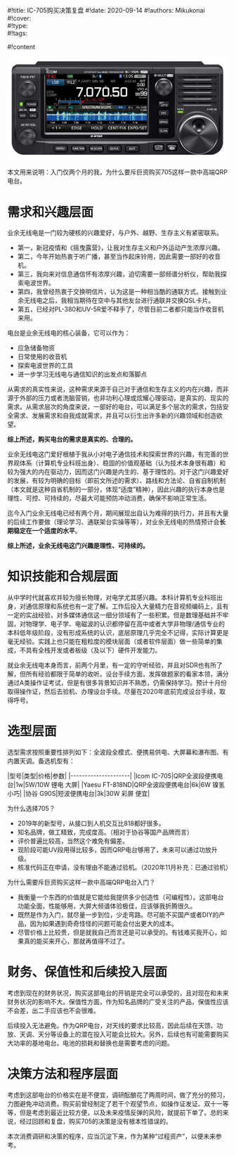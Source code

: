 #!title:    IC-705购买决策复盘
#!date:     2020-09-14
#!authors:  Mikukonai
#!cover:    
#!type:     
#!tags:     

#!content

![ ](./image/rigs/icom-705-front.jpg)

本文用来说明：入门仅两个月的我，为什么要斥巨资购买705这样一款中高端QRP电台。

# 需求和兴趣层面

业余无线电是一门较为硬核的兴趣爱好，与户外、越野、生存主义有紧密联系。

- 第一，新冠疫情和《摇曳露营》，让我对生存主义和户外运动产生浓厚兴趣。
- 第二，今年开始热衷于听广播，甚至当作起床铃用，因此需要一部好的收音机。
- 第三，我向来对信息通信怀有浓厚兴趣，迫切需要一部频谱分析仪，帮助我探索电波世界。
- 第四，我曾经热衷于交换明信片，认为这是一种相当酷的通联方式。接触到业余无线电之后，我相当期待在空中与其他友台进行通联并交换QSL卡片。
- 第五，已经对PL-380和UV-5R爱不释手了，尽管目前二者都只能当作收音机来用。

电台是业余无线电的核心装备，它可以作为：

- 应急储备物资
- 日常使用的收音机
- 探索电波世界的工具
- 进一步学习无线电与通信知识的出发点和落脚点

从需求的真实性来说，这种需求来源于自己对于通信和生存主义的内在兴趣，而非源于外部的压力或者洗脑营销，也非功利心理或炫耀心理驱动，是真实的、现实的需求。从需求层次的角度来说，一部好的电台，可以满足多个层次的需求，包括安全需求、发展需求和自我成就需求，并且可以衍生出许多新的兴趣领域和创造欲望。

**综上所述，购买电台的需求是真实的、合理的。**

业余无线电这门爱好根植于我从小对电子通信技术和探索世界的兴趣，有完善的世界观体系（计算机专业科班出身）、稳固的价值观基础（认为技术本身很有趣）和较为强大的内在驱动力，因而这门兴趣是内生的、基于理性的。对于这门兴趣爱好的发展，有较为明确的目标（即前文所述的需求）、路线和方法论、自省自制机制（本文就是这种自省机制的一部分，体现“适度”精神），因此兴趣的执行本身也是理性、可控、可持续的，尽最大可能预防冲动消费，确保不影响正常生活。

迄今入门业余无线电已经有两个月，期间展现出自认为难得的执行力，并且有大量的后续工作要做（理论学习、通联架台实操等等），对业余无线电的热情预计会**长期稳定在一个适度的水平**。

**综上所述，业余无线电这门兴趣是理性、可持续的。**

# 知识技能和合规层面

从中学时代就喜欢并较为擅长物理，对电学尤其感兴趣。本科计算机专业科班出身，对通信原理和系统也有一定了解。工作后投入大量精力在音视频编码上，且有一定的实战经验，对多媒体通信这一细分领域有了一些积累。但是数理基础并不牢固，对物理学、电子学、电磁波的认识都停留在高中或者大学非物理/通信专业的本科低年级阶段，没有形成系统的认识，底层原理几乎完全不记得，实际计算更是毫无经验。实践上也只能在粗粒度的模块层面（或者软件层面）做一些简单的集成，不具有全栈开发或者板级（及以下）硬件开发能力。

就业余无线电本身而言，前两个月里，有一定的守听经验，并且对SDR也有所了解，但所有经验都限于简单的收听。设台手续方面，发挥做题家的看家本领，满分通过A类操作证考试，但是有很多背景知识并不熟悉，仍需保持学习。预计十月份取得操作证，然后去验机、办理设台手续。尽量在2020年底前完成设台手续，取得呼号。

# 选型层面

选型需求按照重要性排列如下：全波段全模式、便携易供电、大屏幕和瀑布图、有内置天调。备选机型有：

|型号|类型|价格|参数|
|---------------------|
|Icom IC-705|QRP全波段便携电台|1w|5W/10W 锂电 大屏|
|Yaesu FT-818ND|QRP全波段便携电台|6k|6W 镍氢 小巧|
|协谷 G90S|短波便携电台|3k|30W 彩屏 便宜|

为什么选择705？

- 2019年的新型号，从接口到人机交互比818都好很多。
- 知名品牌，做工精致，完成度高。（相对于协谷等国产品牌而言）
- 评价普遍比较高，当然这个难免有偏差。
- 现阶段可能UV段用得比较多，因而QRP电台够用了，未来可以通过功放升级。
- 核准代码正在申请，没有理由不能通过验机。（2020年11月补充：已通过验机）

为什么需要斥巨资购买这样一款中高端QRP电台入门？

- 我衡量一个东西的价值就是它能给我提供多少创造性（可编程性）。这部电台功能全面，性能够用，大屏大频谱体验极佳，应该够我折腾很久。
- 既然是作为入门，就尽量一步到位，少走弯路。尽可能不买国产或者DIY的产品，因为如果遇到奇奇怪怪的问题可能会付出更大的成本。
- 尽管价格上比较贵，但是就我自己而言还是可以承受的。有钱难买我开心，如果真的能买来开心，那就再值得不过了。

# 财务、保值性和后续投入层面

考虑到现在的财务状况，购买这部电台的开销是完全可以承受的，且对现在和未来财务状况的影响不大。保值性方面，作为知名品牌的广受关注的产品，保值性应该不会差，出二手应该也不会很难。

后续投入无法避免。作为QRP电台，对天线的要求比较高，因此后续在天馈、功放、天调、天分等设备上的潜在投入可能会比较大。另外，后续也有可能需要购买大功率的基地电台。电池的损耗和替换也是需要考虑的问题。

# 决策方法和程序层面

考虑到这部电台的价格实在是不便宜，调研酝酿花了两周时间，做了充分的预习，力图避免冲动消费。购买前曾经制定了若干个观望节点，如操作证发证、双十一等等，但是考虑到最近比较方便，以及未来疫情反弹的风险，就提前下单了。总的来说，经过回顾和复盘，购买705的决策是没有根本性错误的。

本次消费调研和决策的程序，应当沉淀下来，作为某种“过程资产”，以便未来参考。